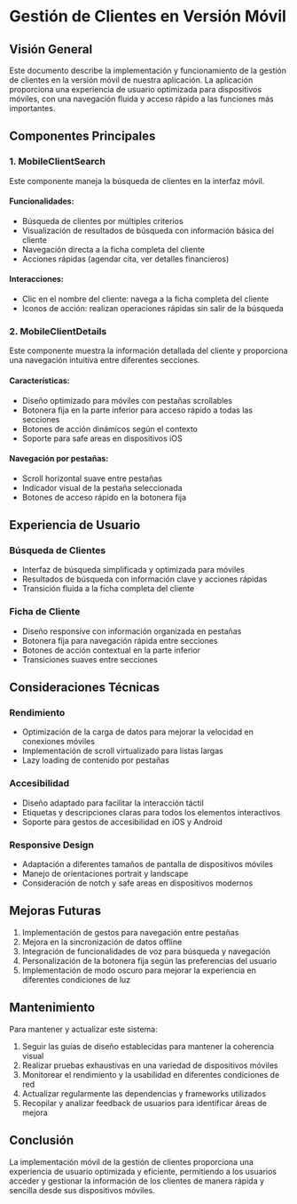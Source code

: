 # Gestión de Clientes en Versión Móvil

## Visión General

Este documento describe la implementación y funcionamiento de la gestión de clientes en la versión móvil de nuestra aplicación. La aplicación proporciona una experiencia de usuario optimizada para dispositivos móviles, con una navegación fluida y acceso rápido a las funciones más importantes.

## Componentes Principales

### 1. MobileClientSearch

Este componente maneja la búsqueda de clientes en la interfaz móvil.

#### Funcionalidades:
- Búsqueda de clientes por múltiples criterios
- Visualización de resultados de búsqueda con información básica del cliente
- Navegación directa a la ficha completa del cliente
- Acciones rápidas (agendar cita, ver detalles financieros)

#### Interacciones:
- Clic en el nombre del cliente: navega a la ficha completa del cliente
- Iconos de acción: realizan operaciones rápidas sin salir de la búsqueda

### 2. MobileClientDetails

Este componente muestra la información detallada del cliente y proporciona una navegación intuitiva entre diferentes secciones.

#### Características:
- Diseño optimizado para móviles con pestañas scrollables
- Botonera fija en la parte inferior para acceso rápido a todas las secciones
- Botones de acción dinámicos según el contexto
- Soporte para safe areas en dispositivos iOS

#### Navegación por pestañas:
- Scroll horizontal suave entre pestañas
- Indicador visual de la pestaña seleccionada
- Botones de acceso rápido en la botonera fija

## Experiencia de Usuario

### Búsqueda de Clientes
- Interfaz de búsqueda simplificada y optimizada para móviles
- Resultados de búsqueda con información clave y acciones rápidas
- Transición fluida a la ficha completa del cliente

### Ficha de Cliente
- Diseño responsive con información organizada en pestañas
- Botonera fija para navegación rápida entre secciones
- Botones de acción contextual en la parte inferior
- Transiciones suaves entre secciones

## Consideraciones Técnicas

### Rendimiento
- Optimización de la carga de datos para mejorar la velocidad en conexiones móviles
- Implementación de scroll virtualizado para listas largas
- Lazy loading de contenido por pestañas

### Accesibilidad
- Diseño adaptado para facilitar la interacción táctil
- Etiquetas y descripciones claras para todos los elementos interactivos
- Soporte para gestos de accesibilidad en iOS y Android

### Responsive Design
- Adaptación a diferentes tamaños de pantalla de dispositivos móviles
- Manejo de orientaciones portrait y landscape
- Consideración de notch y safe areas en dispositivos modernos

## Mejoras Futuras

1. Implementación de gestos para navegación entre pestañas
2. Mejora en la sincronización de datos offline
3. Integración de funcionalidades de voz para búsqueda y navegación
4. Personalización de la botonera fija según las preferencias del usuario
5. Implementación de modo oscuro para mejorar la experiencia en diferentes condiciones de luz

## Mantenimiento

Para mantener y actualizar este sistema:

1. Seguir las guías de diseño establecidas para mantener la coherencia visual
2. Realizar pruebas exhaustivas en una variedad de dispositivos móviles
3. Monitorear el rendimiento y la usabilidad en diferentes condiciones de red
4. Actualizar regularmente las dependencias y frameworks utilizados
5. Recopilar y analizar feedback de usuarios para identificar áreas de mejora

## Conclusión

La implementación móvil de la gestión de clientes proporciona una experiencia de usuario optimizada y eficiente, permitiendo a los usuarios acceder y gestionar la información de los clientes de manera rápida y sencilla desde sus dispositivos móviles.

